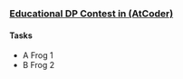 ### <a href="https://atcoder.jp/contests/dp">Educational DP Contest in (AtCoder)</a>

#### Tasks

* A	Frog 1
* B	Frog 2

